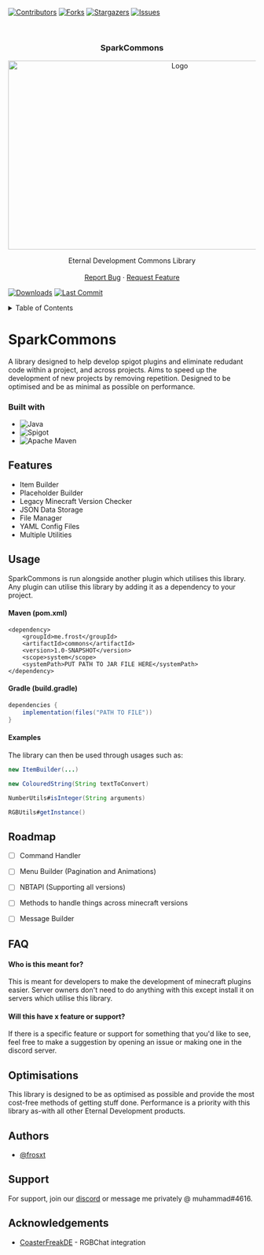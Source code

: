 
[![Contributors][contributors-shield]][contributors-url]
[![Forks][forks-shield]][forks-url]
[![Stargazers][stars-shield]][stars-url]
[![Issues][issues-shield]][issues-url]

<br/>
<div align="center">
<h3 align="center">SparkCommons</h3>

  <a href="https://github.com/frosxt/SparkCommons">
    <img src="https://cdn.discordapp.com/attachments/560497603289153542/1091406068074172538/ETERNAL_DEVELOPMENT_NEW_-_PURPLE_ABSTRACT.png" alt="Logo" width="682.5" height="383.5">
  </a>

  <p align="center">
    Eternal Development Commons Library
    <br />
    <br />
    <a href="https://github.com/frosxt/SparkCommons/issues">Report Bug</a>
    ·
    <a href="https://github.com/frosxt/SparkCommons/issues">Request Feature</a>
  </p>
</div>

[![Downloads][downloads-shield]][downloads-url] [![Last Commit][commits-shield]][commits-url]

<details>
  <summary>Table of Contents</summary>
  <ol>
    <li>
      <a href="#project-information">Project Information</a>
      <ul>
        <li><a href="#built-with">Built With</a></li>
      </ul>
    </li>
    <li><a href="#features">Features</a></li>
    <li>
      <a href="#usage">Usage</a>
      <ul>
        <li><a href="#maven">Maven</a></li>
        <li><a href="#gradle">Gradle</a></li>
        <li><a href="#examples">Examples</a></li>
      </ul>
    </li>
    <li><a href="#roadmap">Roadmap</a></li>
    <li><a href="#faq">FAQ</a></li>
    <li><a href="#optimisation">Optimisation</a></li>
    <li><a href="#authors">Authors</a></li>
    <li><a href="#support">Support</a></li>
    <li><a href="#acknowledgments">Acknowledgments</a></li>
  </ol>
</details>

[contributors-shield]: https://img.shields.io/github/contributors/frosxt/SparkCommons.svg?style=for-the-badge
[contributors-url]: https://github.com/frosxt/SparkCommons/graphs/contributors
[forks-shield]: https://img.shields.io/github/forks/frosxt/SparkCommons.svg?style=for-the-badge
[forks-url]: https://github.com/frosxt/SparkCommons/network/members
[stars-shield]: https://img.shields.io/github/stars/frosxt/SparkCommons.svg?style=for-the-badge
[stars-url]: https://github.com/frosxt/SparkCommons/stargazers
[issues-shield]: https://img.shields.io/github/issues/frosxt/SparkCommons.svg?style=for-the-badge
[issues-url]: https://github.com/frosxt/SparkCommons/issues
[downloads-shield]: https://img.shields.io/github/downloads/frosxt/SparkCommons/total
[downloads-url]: https://github.com/frosxt/SparkCommons/releases
[commits-shield]: https://img.shields.io/github/last-commit/frosxt/SparkCommons
[commits-url]: https://github.com/frosxt/commits/master
# SparkCommons

A library designed to help develop spigot plugins and eliminate redudant code within a project, and across projects. Aims to speed up the development of new projects by removing repetition. Designed to be optimised and be as minimal as possible on performance.

### Built with
* ![Java][Java]
* ![Spigot][Spigot]
* ![Apache Maven][Maven]

[Java]: https://img.shields.io/badge/java-%23ED8B00.svg?style=for-the-badge&logo=oracle&logoColor=white
[Spigot]: https://img.shields.io/badge/Spigot-yellow.svg?style=for-the-badge&logo=minecraft&logoColor=white
[Maven]: https://img.shields.io/badge/Apache%20Maven-C71A36?style=for-the-badge&logo=Apache%20Maven&logoColor=white
## Features

- Item Builder
- Placeholder Builder
- Legacy Minecraft Version Checker
- JSON Data Storage
- File Manager
- YAML Config Files
- Multiple Utilities


## Usage
SparkCommons is run alongside another plugin which utilises this library. Any plugin can utilise this library by adding it as a dependency to your project.

#### Maven (pom.xml)
```maven
<dependency>
    <groupId>me.frost</groupId>
    <artifactId>commons</artifactId>
    <version>1.0-SNAPSHOT</version>
    <scope>system</scope>
    <systemPath>PUT PATH TO JAR FILE HERE</systemPath>
</dependency>
```
#### Gradle (build.gradle)
```gradle
dependencies {
    implementation(files("PATH TO FILE"))
}
```
#### Examples
The library can then be used through usages such as:
```java
new ItemBuilder(...)
```
```java
new ColouredString(String textToConvert)
```
```java
NumberUtils#isInteger(String arguments)
```
```java
RGBUtils#getInstance()
```

## Roadmap

- [ ] Command Handler

- [ ] Menu Builder (Pagination and Animations)

- [ ] NBTAPI (Supporting all versions)

- [ ] Methods to handle things across minecraft versions

- [ ] Message Builder

## FAQ

#### Who is this meant for?

This is meant for developers to make the development of minecraft plugins easier. Server owners don't need to do anything with this except install it on servers which utilise this library.

#### Will this have x feature or support?

If there is a specific feature or support for something that you'd like to see, feel free to make a suggestion by opening an issue or making one in the discord server.


## Optimisations

This library is designed to be as optimised as possible and provide the most cost-free methods of getting stuff done. Performance is a priority with this library as-with all other Eternal Development products.


## Authors

- [@frosxt](https://www.github.com/frosxt)


## Support

For support, join our [discord](https://discord.gg/WWBMePg7BA) or message me privately @ muhammad#4616.


## Acknowledgements
* [CoasterFreakDE](https://github.com/CoasterFreakDE/minecraft-spigot-rgb-chat-support) - RGBChat integration
